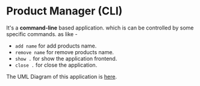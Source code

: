 # Product Manager (CLI) 

It's a **command-line** based application. which is can be controlled by some specific commands. as like -
* ``add name`` for add products name.
* ``remove name`` for remove products name.
* ``show .`` for show the application frontend.
* ``close .`` for close the application.

 The UML Diagram of this application is [here](https://github.com/fahimfaisaal/Product-Manager/tree/master/UML%20Diagram).